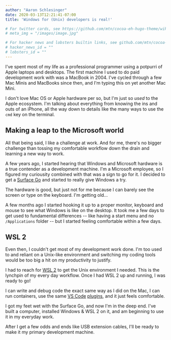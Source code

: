 ```yaml
---
author: "Aaron Schlesinger"
date: 2020-03-13T12:21:41-07:00
title: 'Windows for (Unix) developers is real!'

# For twitter cards, see https://github.com/mtn/cocoa-eh-hugo-theme/wiki/Twitter-cards
# meta_img = "/images/image.jpg"

# For hacker news and lobsters builtin links, see github.com/mtn/cocoa-eh-hugo-theme/wiki/Social-Links
# hacker_news_id = ""
# lobsters_id = ""
---
```


I've spent most of my life as a professional programmer using a potpurri of Apple laptops and desktops. The first machine I used to do paid development work with was a MacBook in 2004. I've cycled through a few Mac Minis and MacBooks since then, and I'm typing this on yet another Mac Mini.

I don't love Mac OS or Apple hardware per so, but I'm just so _used_ to the Apple ecosystem. I'm talking about everything from knowing the ins and outs of an iPhone, all the way down to details like the many ways to use the `cmd` key on the terminal.

## Making a leap to the Microsoft world

All that being said, I like a challenge at work. And for me, there's no bigger challenge than tossing my comfortable workflow down the drain and learning a new way to work.

A few years ago, I started hearing that Windows and Microsoft hardware is a true contender as a development machine. I'm a Microsoft employee, so I figured my curiousity combined with that was a sign to go for it. I decided to get a [Surface Go](https://www.microsoft.com/en-us/surface/business/surface-go) and started to really give Windows a try.

The hardware is good, but just not for me because I can barely see the screen or type on the keyboard. I'm getting old...

A few months ago I started hooking it up to a proper monitor, keyboard and mouse to see what Windows is like on the desktop. It took me a few days to get used to fundamental differences -- like having a start menu and no `/Applications` folder -- but I started feeling comfortable within a few days.

## WSL 2

Even then, I couldn't get most of my development work done. I'm too used to and reliant on a Unix-like environment and switching my coding tools would be too big a hit on my productivity to justify.

I had to reach for [WSL 2](https://docs.microsoft.com/en-us/windows/wsl/wsl2-index) to get the Unix environment I needed. This is the lynchpin of my every day workflow. Once I had WSL 2 up and running, I was ready to go!

I can write and debug code the exact same way as I did on the Mac, I can run containers, use the same [VS Code](https://code.visualstudio.com/) [plugins](https://marketplace.visualstudio.com/VSCode), and it just feels comfortable.

I got my feet wet with the Surface Go, and now I'm in the deep end. I've built a computer, installed Windows & WSL 2 on it, and am beginning to use it in my everyday work.

After I get a few odds and ends like USB extension cables, I'll be ready to make it my primary development machine.
